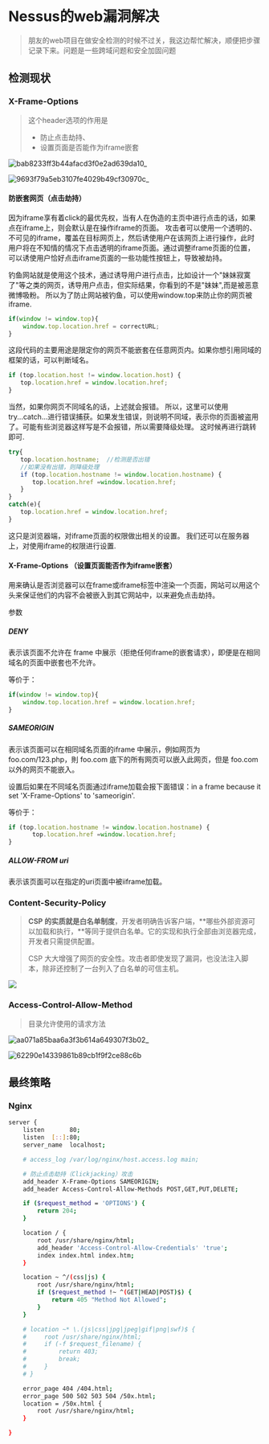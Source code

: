 # Nessus的web漏洞解决

> 朋友的web项目在做安全检测的时候不过关，我这边帮忙解决，顺便把步骤记录下来。问题是一些跨域问题和安全加固问题

## 检测现状

### X-Frame-Options

> 这个header选项的作用是 
>
> - 防止点击劫持、
> - 设置页面是否能作为iframe嵌套



![bab8233ff3b44afacd3f0e2ad639da10_](./Nessus的web漏洞解决.assets/bab8233ff3b44afacd3f0e2ad639da10_.png)



![9693f79a5eb3107fe4029b49cf30970c_](./Nessus的web漏洞解决.assets/9693f79a5eb3107fe4029b49cf30970c_.png)



#### 防嵌套网页（点击劫持）

因为iframe享有着click的最优先权，当有人在伪造的主页中进行点击的话，如果点在iframe上，则会默认是在操作iframe的页面。 攻击者可以使用一个透明的、不可见的iframe，覆盖在目标网页上，然后诱使用户在该网页上进行操作，此时用户将在不知情的情况下点击透明的iframe页面。通过调整iframe页面的位置，可以诱使用户恰好点击iframe页面的一些功能性按钮上，导致被劫持。

钓鱼网站就是使用这个技术，通过诱导用户进行点击，比如设计一个"妹妹寂寞了"等之类的网页，诱导用户点击，但实际结果，你看到的不是"妹妹",而是被恶意微博吸粉。 
所以为了防止网站被钓鱼，可以使用window.top来防止你的网页被iframe.

```javascript
if(window != window.top){
    window.top.location.href = correctURL;
}
```

这段代码的主要用途是限定你的网页不能嵌套在任意网页内。如果你想引用同域的框架的话，可以判断域名。

```javascript
if (top.location.host != window.location.host) {
　　top.location.href = window.location.href;
}
```

当然，如果你网页不同域名的话，上述就会报错。
所以，这里可以使用try...catch...进行错误捕获。如果发生错误，则说明不同域，表示你的页面被盗用了。可能有些浏览器这样写是不会报错，所以需要降级处理。
这时候再进行跳转即可.

```javascript
try{
　　top.location.hostname;  //检测是否出错
　　//如果没有出错，则降级处理
　　if (top.location.hostname != window.location.hostname) { 
　　　　top.location.href =window.location.href;
　　}
}
catch(e){
　　top.location.href = window.location.href;
}
```

这只是浏览器端，对iframe页面的权限做出相关的设置。 我们还可以在服务器上，对使用iframe的权限进行设置.

#### X-Frame-Options （设置页面能否作为iframe嵌套）

用来确认是否浏览器可以在frame或iframe标签中渲染一个页面，网站可以用这个头来保证他们的内容不会被嵌入到其它网站中，以来避免点击劫持。

参数

##### DENY

表示该页面不允许在 frame 中展示（拒绝任何iframe的嵌套请求），即便是在相同域名的页面中嵌套也不允许。

等价于：

```javascript
if(window != window.top){
    window.top.location.href = window.location.href;
}
```

##### SAMEORIGIN

表示该页面可以在相同域名页面的iframe 中展示，例如网页为 foo.com/123.php，則 foo.com 底下的所有网页可以嵌入此网页，但是 foo.com 以外的网页不能嵌入。

设置后如果在不同域名页面通过iframe加载会报下面错误：in a frame because it set 'X-Frame-Options' to 'sameorigin'.

等价于：
```javascript
if (top.location.hostname != window.location.hostname) { 
　　　　top.location.href =window.location.href;
}
```

##### ALLOW-FROM uri

表示该页面可以在指定的uri页面中被iiframe加载。





### Content-Security-Policy

> **CSP 的实质就是白名单制度**，开发者明确告诉客户端，**哪些外部资源可以加载和执行，**等同于提供白名单。它的实现和执行全部由浏览器完成，开发者只需提供配置。
>
> CSP 大大增强了网页的安全性。攻击者即使发现了漏洞，也没法注入脚本，除非还控制了一台列入了白名单的可信主机。



![](./Nessus的web漏洞解决.assets/6a3d94508b45b88bab89d0f96af5285f_.png)

### Access-Control-Allow-Method

> 目录允许使用的请求方法

![aa071a85baa6a3f3b614a649307f3b02_](./Nessus的web漏洞解决.assets/aa071a85baa6a3f3b614a649307f3b02_.png)





![62290e14339861b89cb1f9f2ce88c6b](./Nessus的web漏洞解决.assets/62290e14339861b89cb1f9f2ce88c6b.jpg)

## 最终策略

### Nginx

```bash
server {
    listen       80;
    listen  [::]:80;
    server_name  localhost;

    # access_log /var/log/nginx/host.access.log main;

    # 防止点击劫持（Clickjacking）攻击
    add_header X-Frame-Options SAMEORIGIN;
    add_header Access-Control-Allow-Methods POST,GET,PUT,DELETE;

    if ($request_method = 'OPTIONS') {
        return 204;
    }

    location / {
        root /usr/share/nginx/html;
        add_header 'Access-Control-Allow-Credentials' 'true';
        index index.html index.htm;
    }

    location ~ ^/(css|js) {
        root /usr/share/nginx/html;
        if ($request_method !~ ^(GET|HEAD|POST)$) {
            return 405 "Method Not Allowed";
        }
    }

    # location ~* \.(js|css|jpg|jpeg|gif|png|swf)$ {
    #     root /usr/share/nginx/html;
    #     if (-f $request_filename) {
    #         return 403;
    #         break;
    #     }
    # }

    error_page 404 /404.html;
    error_page 500 502 503 504 /50x.html;
    location = /50x.html {
        root /usr/share/nginx/html;
    }

}
```

